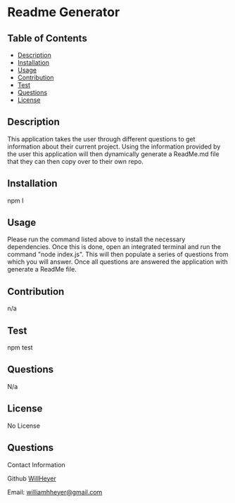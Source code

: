 # Readme Generator

  ## Table of Contents
  * [Description](#Description)
  * [Installation](#Installation)
  * [Usage](#Usage)
  * [Contribution](#Contribution)
  * [Test](#Test)
  * [Questions](#Questions)
  * [License](#License)
  
  ## Description
  This application takes the user through different questions to get information about their current project. Using the information provided by the user this application will then dynamically generate a ReadMe.md file that they can then copy over to their own repo.


  ## Installation
  npm I
  ## Usage
 Please run the command listed above to install the necessary dependencies. Once this is done, open an integrated terminal and run the command "node index.js". This will then populate a series of questions from which you will answer. Once all questions are answered the application with generate a ReadMe file.


  ## Contribution
  n/a
  ## Test
  npm test
  ## Questions
  N/a
  ## License
  No License

  ## Questions
  Contact Information

  Github [WillHeyer](https://github.com/WillHeyer/ReadMeGenerator)

  Email: williamhheyer@gmail.com
